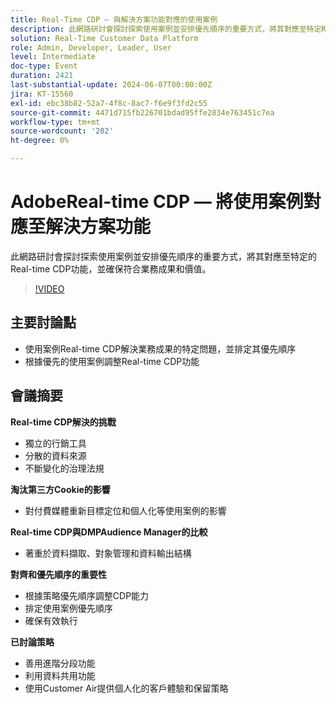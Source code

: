 ```yaml
---
title: Real-Time CDP — 與解決方案功能對應的使用案例
description: 此網路研討會探討探索使用案例並安排優先順序的重要方式，將其對應至特定RTCDP功能，並確保符合業務成果和價值。 關鍵討論點 — 使用案例RT-CDP可解決業務成果的特定問題並排定其優先順序​調整RT-CDP功能與排定優先順序的使用案例
solution: Real-Time Customer Data Platform
role: Admin, Developer, Leader, User
level: Intermediate
doc-type: Event
duration: 2421
last-substantial-update: 2024-06-07T00:00:00Z
jira: KT-15560
exl-id: ebc38b82-52a7-4f8c-8ac7-f6e9f3fd2c55
source-git-commit: 4471d715fb226701bdad95ffe2834e763451c7ea
workflow-type: tm+mt
source-wordcount: '202'
ht-degree: 0%

---
```


# AdobeReal-time CDP — 將使用案例對應至解決方案功能

此網路研討會探討探索使用案例並安排優先順序的重要方式，將其對應至特定的Real-time CDP功能，並確保符合業務成果和價值。

>[!VIDEO](https://video.tv.adobe.com/v/3429290/?learn=on)

## 主要討論點

* 使用案例Real-time CDP解決業務成果的特定問題，並排定其優先順序
* 根據優先的使用案例調整Real-time CDP功能

## 會議摘要

**Real-time CDP解決的挑戰**

* 獨立的行銷工具
* 分散的資料來源
* 不斷變化的治理法規

**淘汰第三方Cookie的影響**

* 對付費媒體重新目標定位和個人化等使用案例的影響

**Real-time CDP與DMPAudience Manager的比較**

* 著重於資料擷取、對象管理和資料輸出結構

**對齊和優先順序的重要性**

* 根據策略優先順序調整CDP能力
* 排定使用案例優先順序
* 確保有效執行

**已討論策略**

* 善用進階分段功能
* 利用資料共用功能
* 使用Customer Air提供個人化的客戶體驗和保留策略
